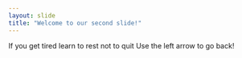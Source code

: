 ```yaml
---
layout: slide
title: "Welcome to our second slide!"
---
```

If you get tired learn to rest not to quit
Use the left arrow to go back!
